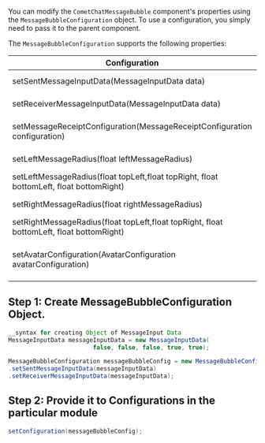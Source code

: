 You can modify the `CometChatMessageBubble` component's properties using the `MessageBubbleConfiguration` object. To use a configuration, you simply need to pass it to the parent component.

The `MessageBubbleConfiguration` supports the following properties:

| Configuration | Description | 
| ---- | ---- | 
| setSentMessageInputData(MessageInputData data) | Modify Message bubble of sender side. | 
| setReceiverMessageInputData(MessageInputData data) | Modify Message Bubble of Receiver side. | 
| setMessageReceiptConfiguration(MessageReceiptConfiguration configuration) | Modify the Message Receipt used in Message Bubble | 
| setLeftMessageRadius(float leftMessageRadius) | Modify the Receiver's side Message Bubble radius. | 
| setLeftMessageRadius(float topLeft,float topRight, float bottomLeft, float bottomRight) | Modify the Receiver's side Message Bubble radius. | 
| setRightMessageRadius(float rightMessageRadius) | Modify the Sender's side Message Bubble radius. | 
| setRightMessageRadius(float topLeft,float topRight, float bottomLeft, float bottomRight) | Modify the Sender's side Message Bubble radius. | 
| setAvatarConfiguration(AvatarConfiguration avatarConfiguration) | Modify Avatar component of CometChatMessageBubble using this component | 


## Step 1: Create MessageBubbleConfiguration Object.

```java
__syntax for creating Object of MessageInput Data
MessageInputData messageInputData = new MessageInputData(
                        false, false, false, true, true);

MessageBubbleConfiguration messageBubbleConfig = new MessageBubbleConfiguration()
.setSentMessageInputData(messageInputData)
.setReceiverMessageInputData(messageInputData);
```



## Step 2: Provide it to Configurations in the particular module

```java
setConfiguration(messageBubbleConfig);
```

